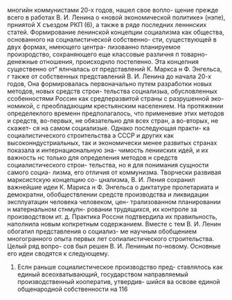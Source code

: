 многийн коммунистами 20-х годов, нашел свое вопло-
щение прежде всего в работах В. И. Ленина о «новой
экономической политике» (нэпе), прниятой Х съездом
РКП (6), а также в ряде последних ленннских статей.
Формирование ленинской концепции социализма как
общества, основанного на соцналистической собственно-
сти, существующей в двух формах, нмеющего центра-
лизованно планируемое произродство, сохраняющего
еще классовые различня п товарно-денежные отношения,
происходнло постепенно. Эта концепния существенно от“
ялнчалась от представлений К. Маркса н Ф. Энгельса,
г также от собственных представлений В. И. Ленина до
начала 20-х годов, Она формировалась первоначально
путем разработки новых методов, новых средств строи-
тельства соцнализыа, обусловленных  ссобенностями
Россин как средперазвитой страны с разрушенной эко-
номикой, с преобладающим крестьянским населением.
На протяжении определеклого временн предполагалось,
что применевие этих методов и средств, во-первых,
не обязательно для всех стран, а во-вторых, не скажет-
ся на самом социализые. Однако последующая практи-
ка социалистического строительства а СССР и других
как высоконндустриальных, так и экономически менее
развитых странах показала и интернациональную зна-
чимость ленииских идей, и их важность нс только для
определения методов н средств социалистического строи-
тельства, но я для понимания сущности самого социа-
лизма, его отличия от коммунизма.
Творчески развивая марксистскую концепцию со-
цнализма, В. И. Ления сохранил важнейшие идеи
К. Мариса н Ф. Энгельса о диктатуре пролетариата
и демократни, обобществлении средств производства
и ликвидации эксплуатацин человека человеком, цен-
трализованном планировании н матернальном стнмулн-
ровании трудящихся, их контроле за производством
ит. д. Практика Россни подтвердила их правильность,
наполнила новым копкретным содержанием. Вместе
с тем В. И. Ленин обогатил представления о социализ-
ме научным обобщением многогранного опыта первых
лет сопиалистического строительства. Целый ряд вопро-
сов был решен В. И. Лениным по-новому. Основные его
идеи сводятся к следующему.
1. Еслн раньше социалистическое производство пред-
ставлялось как единый всеохватывающий, государством
направляемый производственный кооператив, утвердив-
шийся ва освове единой общенародной собственности на
116
